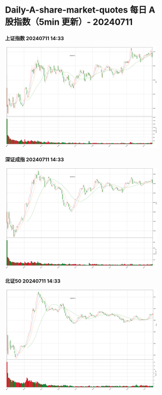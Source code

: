
# Daily-A-share-market-quotes 每日 A 股指数（5min 更新）- 20240711

### 上证指数 20240711 14:33
![](./fig/2024/7/20240711-sh000001.png)

### 深证成指 20240711 14:33
![](./fig/2024/7/20240711-sz399001.png)

### 北证50 20240711 14:33
![](./fig/2024/7/20240711-bj899050.png)

